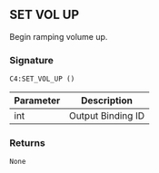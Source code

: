 ## SET VOL UP

Begin ramping volume up.


### Signature
`C4:SET_VOL_UP ()`


| Parameter | Description |
| --- | --- |
| int | Output Binding ID |


### Returns

`None`